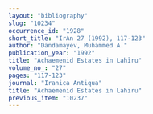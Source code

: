 ```yaml
---
layout: "bibliography"
slug: "10234"
occurrence_id: "1928"
short_title: "IrAn 27 (1992), 117-123"
author: "Dandamayev, Muhammed A."
publication_year: "1992"
title: "Achaemenid Estates in Lahīru"
volume_no_: "27"
pages: "117-123"
journal: "Iranica Antiqua"
title: "Achaemenid Estates in Lahīru"
previous_item: "10237"
---
```

